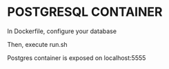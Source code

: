 # POSTGRESQL CONTAINER

In Dockerfile, configure your database

Then, execute run.sh

Postgres container is exposed on localhost:5555